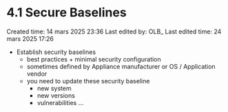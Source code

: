 # 4.1 Secure Baselines

Created time: 14 mars 2025 23:36
Last edited by: OLB_
Last edited time: 24 mars 2025 17:26

- Establish security baselines
    - best practices + minimal security configuration
    - sometimes defined by Appliance manufacturer or OS / Application vendor
    - you need to update these security baseline
        - new system
        - new versions
        - vulnerabilities …
